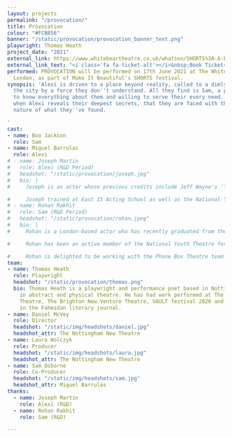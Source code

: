 ```yaml
---
layout: projects
permalink: "/provocation/"
title: Provocation
colour: "#FCB856"
banner: "/static/provocation/provocation_banner_text.png"
playwright: Thomas Heath
project_date: "2021"
external_link: https://www.whitebeartheatre.co.uk/whatson/SHORTS%3A-A-Festival-of-New-Writing
external_link_text: "<i class='fa fa-ticket-alt'></i>&nbsp;Book Tickets"
performed: PROVOCATION will be performed on 17th June 2021 at The White Bear Theatre,
  London, as part of Make It Beautiful's SHORTS festival.
synopsis: 'Alexi is driven to a place beyond reality, called to a dimly lit room overlooking
  the city by a force they don''t understand. All they find is Sam, a person who seems
  to know everything about them and willing to serve their every need. It''s only
  when Alexi reveals their deepest secrets, that they are faced with the terrifying
  nature of what they''ve found.

'
cast:
- name: Boo Jackson 
  role: Sam 
- name: Miguel Barrulas
  role: Alexi 
# - name: Joseph Martin
#   role: Alexi (R&D Period)
#   headshot: "/static/provocation/joseph.jpg"
#   bio: |
#     Joseph is an actor whose previous credits include Jeff Wayne's 'The War of the Worlds', Sir Quentin Blake's 'The Green Ship' (UK Tour), 'Middled Aged Rent' (Hope Theatre), and 'The Laramie Project' (Castle Theatre).

#     Joseph trained at East 15 Acting School as well as the National Youth Theatre, and has also got voice and presenting work for BBC Radio 2 and Warner Bros. Studios under his belt.
# - name: Rohan Rakhit
#   role: Sam (R&D Period)
#   headshot: "/static/provocation/rohan.jpeg"
#   bio: |
#     Rohan is a London-based actor who has recently graduated from the University of Nottingham. Over the last three years Rohan has been heavily involved with the Nottingham New Theatre performing in several productions, including his starring role in Bill Hayes's 'tl;dr' as part of the theatre's quarantine season.

#     Rohan has been an active member of the National Youth Theatre for several years and performed as Kabir in Tanika Gupta's 'White Boy' in Leicester Square as part of the centenary of the organisation. As well as this, he has had lead roles in several short films for companies such as Future 16 Productions, Chronic Insanity Theatre Company and LINL Productions.

#     Rohan is delighted to be working with the Phone Box Theatre team on this exciting project and cannot wait to be performing at a theatre in front of a live audience once more.
team:
- name: Thomas Heath
  role: Playwright
  headshot: "/static/provocation/thomas.png"
  bio: Thomas Heath is a playwright and performance poet based in Nottingham, specialising
    in abstract and physical theatre. He has had work performed at The Old Red Lion
    Theatre, The Brighton New Venture Theatre, VAULT festival 2020 and has been published
    in the Fahmidan literary journal.
- name: Daniel McVey
  role: Director
  headshot: "/static/img/headshots/daniel.jpg"
  headshot_attr: The Nottingham New Theatre
- name: Laura Wolczyk
  role: Producer
  headshot: "/static/img/headshots/laura.jpg"
  headshot_attr: The Nottingham New Theatre
- name: Sam Osborne
  role: Co-Producer
  headshot: "/static/img/headshots/sam.jpg"
  headshot_attr: Miguel Barrulas
thanks: 
  - name: Joseph Martin
    role: Alexi (R&D)
  - name: Rohan Rakhit 
    role: Sam (R&D)

---
```

